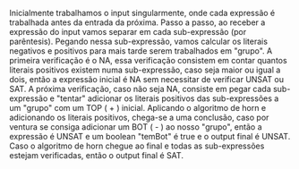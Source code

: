 Inicialmente trabalhamos o input singularmente, onde cada expressão é trabalhada antes da entrada da próxima.
Passo a passo, ao receber a expressão do input vamos separar em cada sub-expressão (por parêntesis). Pegando nessa sub-expressão, vamos calcular os literais negativos e positivos para mais tarde serem trabalhados em "grupo".
A primeira verificação é o NA, essa verificação consistem em contar quantos literais positivos existem numa sub-expressão, caso seja maior ou igual a dois, então a expressão inicial é NA sem necessitar de verificar UNSAT ou SAT.
A próxima verificação, caso não seja NA, consiste em pegar cada sub-expressão e "tentar" adicionar os literais positivos das sub-expressões a um "grupo" com um TOP ( + ) inicial.
Aplicando o algoritmo de horn e adicionando os literais positivos, chega-se a uma conclusão, caso por ventura se consiga adicionar um BOT ( - ) ao nosso "grupo", então a expressão é UNSAT e um boolean "temBot" é true e o output final é UNSAT.
Caso o algoritmo de horn chegue ao final e todas as sub-expressões estejam verificadas, então o output final é SAT.